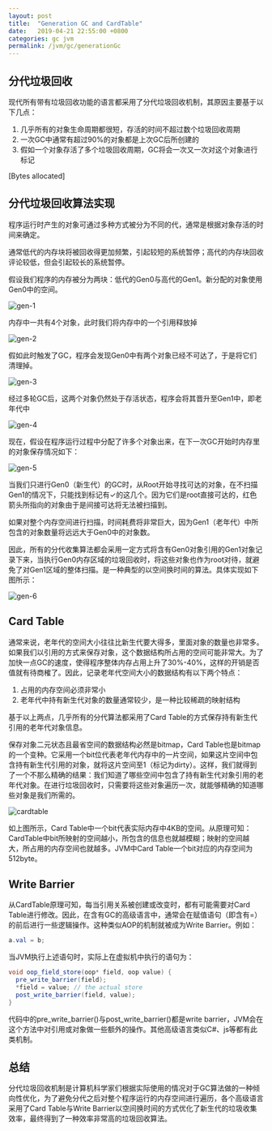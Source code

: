 ```yaml
---
layout: post
title:  "Generation GC and CardTable"
date:   2019-04-21 22:55:00 +0800
categories: gc jvm
permalink: /jvm/gc/generationGc
---
```


## 分代垃圾回收
现代所有带有垃圾回收功能的语言都采用了分代垃圾回收机制，其原因主要基于以下几点：

 1. 几乎所有的对象生命周期都很短，存活的时间不超过数个垃圾回收周期
 2. 一次GC中通常有超过90%的对象都是上次GC后所创建的
 3. 假如一个对象存活了多个垃圾回收周期，GC将会一次又一次对这个对象进行标记

[Bytes allocated]

## 分代垃圾回收算法实现
程序运行时产生的对象可通过多种方式被分为不同的代，通常是根据对象存活的时间来确定。

通常低代的内存块将被回收得更加频繁，引起较短的系统暂停；高代的内存块回收评论较低，但会引起较长的系统暂停。

假设我们程序的内存被分为两块：低代的Gen0与高代的Gen1。新分配的对象使用Gen0中的空间。

![gen-1](../../resources/img/gen-1.png)

内存中一共有4个对象，此时我们将内存中的一个引用释放掉

![gen-2](../../resources/img/gen-2.png)

假如此时触发了GC，程序会发现Gen0中有两个对象已经不可达了，于是将它们清理掉。

![gen-3](../../resources/img/gen-3.png)

经过多轮GC后，这两个对象仍然处于存活状态，程序会将其晋升至Gen1中，即老年代中

![gen-4](../../resources/img/gen-4.png)

现在，假设在程序运行过程中分配了许多个对象出来，在下一次GC开始时内存里的对象保存情况如下：

![gen-5](../../resources/img/gen-5.png)

当我们只进行Gen0（新生代）的GC时，从Root开始寻找可达的对象，在不扫描Gen1的情况下，只能找到标记有✓的这几个。因为它们是root直接可达的，红色箭头所指向的对象由于是间接可达将无法被扫描到。

如果对整个内存空间进行扫描，时间耗费将非常巨大，因为Gen1（老年代）中所包含的对象数量将远远大于Gen0中的对象数。

因此，所有的分代收集算法都会采用一定方式将含有Gen0对象引用的Gen1对象记录下来，当执行Gen0内存区域的垃圾回收时，将这些对象也作为root对待，就避免了对Gen1区域的整体扫描。是一种典型的以空间换时间的算法。具体实现如下图所示：

![gen-6](../../resources/img/gen-6.png)

## Card Table
通常来说，老年代的空间大小往往比新生代要大得多，里面对象的数量也非常多。如果我们以引用的方式来保存对象，这个数据结构所占用的空间可能非常大。为了加快一点GC的速度，使得程序整体内存占用上升了30%-40%，这样的开销是否值就有待商榷了。因此，记录老年代空间大小的数据结构有以下两个特点：

 1. 占用的内存空间必须非常小
 2. 老年代中持有新生代对象的数量通常较少，是一种比较稀疏的映射结构

基于以上两点，几乎所有的分代算法都采用了Card Table的方式保存持有新生代引用的老年代对象信息。

保存对象二元状态且最省空间的数据结构必然是bitmap，Card Table也是bitmap的一个变种。它采用一个bit位代表老年代内存中的一片空间，如果这片空间中包含持有新生代引用的对象，就将这片空间至1（标记为dirty）。这样，我们就得到了一个不那么精确的结果：我们知道了哪些空间中包含了持有新生代对象引用的老年代对象。在进行垃圾回收时，只需要将这些对象遍历一次，就能够精确的知道哪些对象是我们所需的。

![cardtable](../../resources/img/cardtable.png)

如上图所示，Card Table中一个bit代表实际内存中4KB的空间。从原理可知：CardTable中bit所映射的空间越小，所包含的信息也就越模糊；映射的空间越大，所占用的内存空间也就越多。JVM中Card Table一个bit对应的内存空间为512byte。

## Write Barrier
从CardTable原理可知，每当引用关系被创建或改变时，都有可能需要对Card Table进行修改。因此，在含有GC的高级语言中，通常会在赋值语句（即含有=）的前后进行一些逻辑操作。这种类似AOP的机制就被成为Write Barrier。例如：

``` java
a.val = b;
```

当JVM执行上述语句时，实际上在虚拟机中执行的语句为：

``` java
void oop_field_store(oop* field, oop value) { 
  pre_write_barrier(field); 
  *field = value; // the actual store 
  post_write_barrier(field, value); 
}
```

代码中的pre_write_barrier()与post_write_barrier()都是write barrier，JVM会在这个方法中对引用或对象做一些额外的操作。其他高级语言类似C#、js等都有此类机制。

## 总结
分代垃圾回收机制是计算机科学家们根据实际使用的情况对于GC算法做的一种倾向性优化，为了避免分代之后对整个程序运行的内存空间进行遍历，各个高级语言采用了Card Table与Write Barrier以空间换时间的方式优化了新生代的垃圾收集效率，最终得到了一种效率非常高的垃圾回收算法。